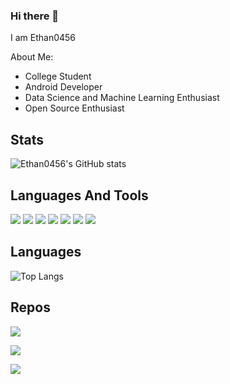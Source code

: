 ### Hi there 👋

<!--
**Ethan0456/Ethan0456** is a ✨ _special_ ✨ repository because its `README.md` (this file) appears on your GitHub profile.

Here are some ideas to get you started:

- 🔭 I’m currently working on ...
- 🌱 I’m currently learning ...
- 👯 I’m looking to collaborate on ...
- 🤔 I’m looking for help with ...
- 💬 Ask me about ...
- 📫 How to reach me: ...
- 😄 Pronouns: ...
- ⚡ Fun fact: ...
-->

I am Ethan0456

About Me:
* College Student
* Android Developer
* Data Science and Machine Learning Enthusiast
* Open Source Enthusiast

## Stats
![Ethan0456's GitHub stats](https://github-readme-stats.vercel.app/api?username=ethan0456&theme=chartreuse-dark&show_icons=true)

## Languages And Tools
![](https://img.shields.io/badge/-Kotlin-FF00DE?logo=kotlin&logoColor=white&style=for-the-badge)
![](https://img.shields.io/badge/-Python-004DFF?logo=Python&logoColor=white&style=for-the-badge)
![](https://img.shields.io/badge/-Android-00DB42?logo=android&logoColor=white&style=for-the-badge)
![](https://img.shields.io/badge/-Git-FF2200?logo=git&logoColor=white&style=for-the-badge)
![](https://img.shields.io/badge/-Html-FF6F00?logo=html&logoColor=white&style=for-the-badge)
![](https://img.shields.io/badge/-CSS-0011FF?logo=css&logoColor=white&style=for-the-badge)
![](https://img.shields.io/badge/-Javascript-FFEF00?logo=javascript&logoColor=white&style=for-the-badge)

## Languages
![Top Langs](https://github-readme-stats.vercel.app/api/top-langs/?username=ethan0456&theme=chartreuse-dark)

## Repos
[<img src="https://github-readme-stats.vercel.app/api/pin/?username=ethan0456&repo=orgnice&theme=chartreuse-dark"/>](https://github.com/Ethan0456/orgnice)

[<img src="https://github-readme-stats.vercel.app/api/pin/?username=ethan0456&repo=emacs&theme=chartreuse-dark"/>](https://github.com/Ethan0456/emacs)

[<img src="https://github-readme-stats.vercel.app/api/pin/?username=ethan0456&repo=dotfiles&theme=chartreuse-dark"/>](https://github.com/Ethan0456/dotfiles)
